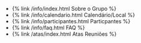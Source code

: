  * {% link /info/index.html Sobre o Grupo %}
 * {% link /info/calendario.html Calendário/Local %}
 * {% link /info/participantes.html Particpantes %}
 * {% link /info/faq.html FAQ %}
 * {% link /atas/index.html Atas Reuniões %}
